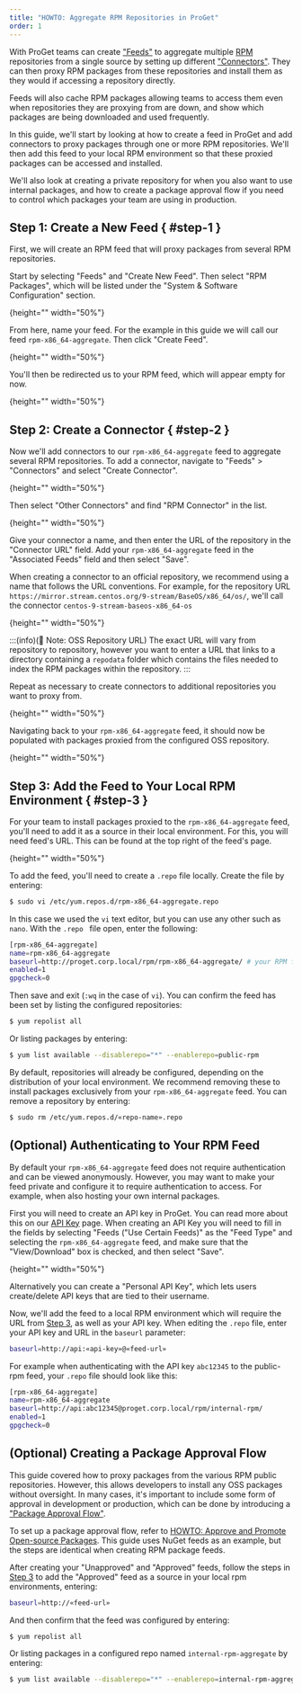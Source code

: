 ```yaml
---
title: "HOWTO: Aggregate RPM Repositories in ProGet"
order: 1
---
```


With ProGet teams can create ["Feeds"](/docs/proget/feeds/feed-overview) to aggregate multiple [RPM](https://rpm.org/) repositories from a single source by setting up different ["Connectors"](/docs/proget/feeds/connector-overview). They can then proxy RPM packages from these repositories and install them as they would if accessing a repository directly.

Feeds will also cache RPM packages allowing teams to access them even when repositories they are proxying from are down, and show which packages are being downloaded and used frequently.

In this guide, we'll start by looking at how to create a feed in ProGet and add connectors to proxy packages through one or more RPM repositories. We'll then add this feed to your local RPM environment so that these proxied packages can be accessed and installed.

We'll also look at creating a private repository for when you also want to use internal packages, and how to create a package approval flow if you need to control which packages your team are using in production.

## Step 1: Create a New Feed { #step-1 }

First, we will create an RPM feed that will proxy packages from several RPM repositories.

Start by selecting "Feeds" and "Create New Feed". Then select "RPM Packages", which will be listed under the "System & Software Configuration" section.

![](){height="" width="50%"}

From here, name your feed. For the example in this guide we will call our feed `rpm-x86_64-aggregate`. Then click "Create Feed".

![](){height="" width="50%"}

You'll then be redirected us to your RPM feed, which will appear empty for now.

![](){height="" width="50%"}

## Step 2: Create a Connector { #step-2 }

Now we'll add connectors to our `rpm-x86_64-aggregate` feed to aggregate several RPM repositories. To add a connector, navigate to "Feeds" > "Connectors" and select "Create Connector".

![](){height="" width="50%"}

Then select "Other Connectors" and find "RPM Connector" in the list.

![](){height="" width="50%"}

Give your connector a name, and then enter the URL of the repository in the "Connector URL" field. Add your `rpm-x86_64-aggregate` feed in the "Associated Feeds" field and then select "Save".

When creating a connector to an official repository, we recommend using a name that follows the URL conventions. For example, for the repository URL `https://mirror.stream.centos.org/9-stream/BaseOS/x86_64/os/`, we'll call the connector `centos-9-stream-baseos-x86_64-os`

![](){height="" width="50%"}

:::(info)(📄 Note: OSS Repository URL)
The exact URL will vary from repository to repository, however you want to enter a URL that links to a directory containing a `repodata` folder which contains the files needed to index the RPM packages within the repository.
:::

Repeat as necessary to create connectors to additional repositories you want to proxy from.

![](){height="" width="50%"}

Navigating back to your `rpm-x86_64-aggregate` feed, it should now be populated with packages proxied from the configured OSS repository.

![](){height="" width="50%"}

## Step 3: Add the Feed to Your Local RPM Environment { #step-3 }

For your team to install packages proxied to the `rpm-x86_64-aggregate` feed, you'll need to add it as a source in their local environment. For this, you will need feed's URL. This can be found at the top right of the feed's page.

![](){height="" width="50%"}

To add the feed, you'll need to create a `.repo` file locally. Create the file by entering:

```bash
$ sudo vi /etc/yum.repos.d/rpm-x86_64-aggregate.repo
```

In this case we used the `vi` text editor, but you can use any other such as `nano`. With the `.repo ` file open, enter the following:

```bash
[rpm-x86_64-aggregate]
name=rpm-x86_64-aggregate
baseurl=http://proget.corp.local/rpm/rpm-x86_64-aggregate/ # your RPM feed URL
enabled=1
gpgcheck=0
```

Then save and exit (`:wq` in the case of `vi`). You can confirm the feed has been set by listing the configured repositories:

```bash
$ yum repolist all
```

Or listing packages by entering:

```bash
$ yum list available --disablerepo="*" --enablerepo=public-rpm
```

By default, repositories will already be configured, depending on the distribution of your local environment. We recommend removing these to install packages exclusively from your `rpm-x86_64-aggregate` feed. You can remove a repository by entering:

```bash
$ sudo rm /etc/yum.repos.d/«repo-name».repo
```

## (Optional) Authenticating to Your RPM Feed

By default your `rpm-x86_64-aggregate` feed does not require authentication and can be viewed anonymously. However, you may want to make your feed private and configure it to require authentication to access. For example, when also hosting your own internal packages.

First you will need to create an API key in ProGet. You can read more about this on our [API Key](/docs/proget/reference-api/proget-apikeys) page. When creating an API Key you will need to fill in the fields by selecting "Feeds ("Use Certain Feeds)" as the "Feed Type" and selecting the `rpm-x86_64-aggregate` feed, and make sure that the "View/Download" box is checked, and then select "Save".

![](){height="" width="50%"}

Alternatively you can create a "Personal API Key", which lets users create/delete API keys that are tied to their username.

Now, we'll add the feed to a local RPM environment which will require the URL from [Step 3](#step-3), as well as your API key. When editing the `.repo` file, enter your API key and URL in the `baseurl` parameter:

```bash
baseurl=http://api:«api-key»@«feed-url»
```

For example when authenticating with the API key `abc12345` to the public-rpm feed, your `.repo` file should look like this:

```bash
[rpm-x86_64-aggregate]
name=rpm-x86_64-aggregate
baseurl=http://api:abc12345@proget.corp.local/rpm/internal-rpm/
enabled=1
gpgcheck=0
```

## (Optional) Creating a Package Approval Flow

This guide covered how to proxy packages from the various RPM public repositories. However, this allows developers to install any OSS packages without oversight. In many cases, it's important to include some form of approval in development or production, which can be done by introducing a ["Package Approval Flow"](/docs/proget/packages/package-promotion).

To set up a package approval flow, refer to [HOWTO: Approve and Promote Open-source Packages](/docs/proget/packages/package-promotion/proget-howto-promote-packages). This guide uses NuGet feeds as an example, but the steps are identical when creating RPM package feeds.

After creating your "Unapproved" and "Approved" feeds, follow the steps in [Step 3](#step-3) to add the "Approved" feed as a source in your local rpm environments, entering:

```bash
baseurl=http://«feed-url»
```

And then confirm that the feed was configured by entering:

```bash
$ yum repolist all
```

Or listing packages in a configured repo named `internal-rpm-aggregate` by entering:

```bash
$ yum list available --disablerepo="*" --enablerepo=internal-rpm-aggregate
```
